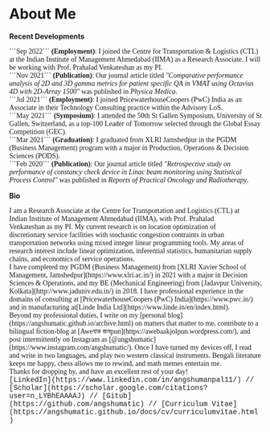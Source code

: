 # About Me



<b>Recent Developments</b><br/>

<span style="font-family:Garamond;">
  ```Sep 2022``` <b>(Employment)</b>: I joined the Centre for Transportation & Logistics (CTL) at the Indian Institute of Management Ahmedabad (IIMA) as a Research Associate. I will be working with Prof. Prahalad Venkateshan as my PI.<br/>
</span>

<span style="font-family:Garamond;">
  ```Nov 2021``` <b>(Publication)</b>: Our journal article titled <i>"Comparative performance analysis of 2D and 3D gamma metrics for patient specific QA in VMAT using Octavius 4D with 2D-Array 1500"</i> was published in <i>Physica Medica</i>.<br/>
</span>

<span style="font-family:Garamond;">
  ```Jul 2021``` <b>(Employment)</b>: I joined PricewaterhouseCoopers (PwC) India as an Associate in their Technology Consulting practice within the Advisory LoS.<br/>
</span>

<span style="font-family:Garamond;">
  ```May 2021``` <b>(Symposium)</b>: I attended the 50th St Gallen Symposium, University of St Gallen, Switzerland, as a top-100 Leader of Tomorrow selected through the Global Essay Competition (GEC).<br/>
</span>

<span style="font-family:Garamond;">
  ```Mar 2021``` <b>(Graduation)</b>: I graduated from XLRI Jamshedpur in the PGDM (Business Management) program with a major in Production, Operations & Decision Sciences (PODS).<br/>
</span>

<span style="font-family:Garamond;">
  ```Feb 2020``` <b>(Publication)</b>: Our journal article titled <i>"Retrospective study on performance of constancy check device in Linac beam monitoring using Statistical Process Control"</i> was published in <i>Reports of Practical Oncology and Radiotherapy</i>.<br/>
</span>

<b>Bio</b><br/>
  
<img src="https://user-images.githubusercontent.com/98811198/158790820-7216828c-9aa6-4683-ba60-4473862b7484.jpg" loading = "eager" align = "right" width = "0" style="margin:20px 20px">
<span style="font-family:Garamond;">
I am a Research Associate at the Centre for Transportation and Logistics (CTL) at Indian Institute of Management Ahmedabad (IIMA), with Prof. Prahalad Venkateshan as my PI. My current research is on location optimization of discretionary service facilities with stochastic congestion contraints in urban transportation networks using mixed integer linear programming tools. My areas of research interest include linear optimization, inferential statistics, humanitarian supply chains, and economics of service operations.<br/>
</span>
  
<span style="font-family:Garamond;">
I have completed my PGDM (Business Management) from [XLRI Xavier School of Management, Jamshedpur](https://www.xlri.ac.in/) in 2021 with a major in Decision Sciences & Operations, and my BE (Mechanical Engineering) from [Jadavpur University, Kolkata](http://www.jaduniv.edu.in/) in 2018. I have professional experience in the domains of consulting at [PricewaterhouseCoopers (PwC) India](https://www.pwc.in/) and in manufacturing at[Linde India Ltd](https://www.linde.in/en/index.html).<br/>
</span>


<span style="font-family:Garamond;">
Beyond my professional duties, I write on my [personal blog](https://angshumatic.github.io/archive.html) on matters that matter to me, contribute to a bilingual fiction-blog at [Aweবাক জলpun](https://awebaakjolpun.wordpress.com/), and post intermittently on Instagram as [@angshumatic](https://www.instagram.com/angshumatic/). Once I have turned my devices off, I read and write in two languages, and play two western classical instruments. Bengali literature keeps me happy, chess allows me to rewind, and math memes entertain me.<br/>
</span>

  
<span style="font-family:Garamond;">
  Thanks for dropping by, and have an excellent rest of your day!<br/>
</span>


<span style="font-family:Courier New;">
[LinkedIn](https://www.linkedin.com/in/angshumanpal11/) // [Scholar](https://scholar.google.com/citations?user=n_LYBhEAAAAJ) // [Gitub](https://github.com/angshumatic) // [Curriculum Vitae](https://angshumatic.github.io/docs/cv/curriculumvitae.html)
</span>
